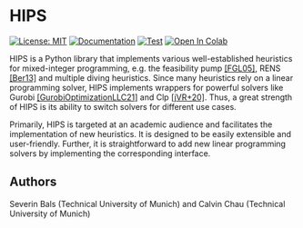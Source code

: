 # HIPS
[![License: MIT](https://img.shields.io/badge/License-MIT-yellow.svg)](https://opensource.org/licenses/MIT) [![Documentation](https://github.com/cxlvinchau/hips/actions/workflows/main.yml/badge.svg)](https://cxlvinchau.github.io/hips) [![Test](https://github.com/cxlvinchau/hips/actions/workflows/test.yml/badge.svg)](https://github.com/cxlvinchau/hips/actions/workflows/test.yml) [![Open In Colab](https://colab.research.google.com/assets/colab-badge.svg)](https://colab.research.google.com/github/cxlvinchau/hips-examples/blob/main/notebooks/mip-example.ipynb)

HIPS is a Python library that implements various well-established heuristics for mixed-integer programming, e.g. the feasibility pump [[FGL05]](https://cxlvinchau.github.io/hips/references.html#id4), RENS [[Ber13]](https://cxlvinchau.github.io/hips/references.html#id6) and multiple diving heuristics. Since many heuristics rely on a linear programming solver, HIPS implements wrappers for powerful solvers like Gurobi [[GurobiOptimizationLLC21]](https://cxlvinchau.github.io/hips/references.html#id9) and Clp [[jVR+20]](https://cxlvinchau.github.io/hips/references.html#id8). Thus, a great strength of HIPS is its ability to switch solvers for different use cases.

Primarily, HIPS is targeted at an academic audience and facilitates the implementation of new heuristics. It is designed to be easily extensible and user-friendly. Further, it is straightforward to add new linear programming solvers by implementing the corresponding interface.

## Authors
Severin Bals (Technical University of Munich) and Calvin Chau (Technical University of Munich)